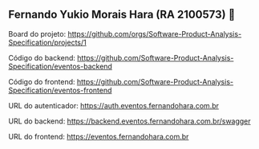 ## Fernando Yukio Morais Hara (RA 2100573) 👋

Board do projeto: https://github.com/orgs/Software-Product-Analysis-Specification/projects/1

Código do backend: https://github.com/Software-Product-Analysis-Specification/eventos-backend

Código do frontend: https://github.com/Software-Product-Analysis-Specification/eventos-frontend

URL do autenticador: https://auth.eventos.fernandohara.com.br

URL do backend: https://backend.eventos.fernandohara.com.br/swagger

URL do frontend: https://eventos.fernandohara.com.br
